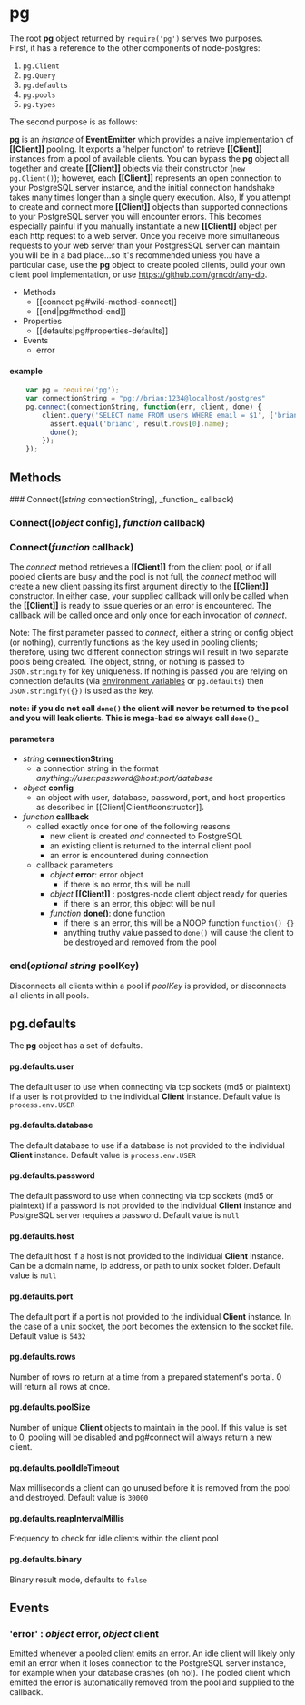 # pg

The root __pg__ object returned by `require('pg')` serves two purposes.  
First, it has a reference to the other components of node-postgres: 

1. `pg.Client` 
2. `pg.Query`
3. `pg.defaults`
4. `pg.pools`
5. `pg.types`

The second purpose is as follows:

__pg__ is an _instance_ of __EventEmitter__ which provides a naive implementation of __[[Client]]__ pooling.  It exports a 'helper function' to retrieve __[[Client]]__ instances from a pool of available clients.  You can bypass the __pg__ object all together and create __[[Client]]__ objects via their constructor (`new pg.Client()`); however, each __[[Client]]__ represents an open connection to your PostgreSQL server instance, and the initial connection handshake takes many times longer than a single query execution.  Also, If you attempt to create and connect more __[[Client]]__ objects than supported connections to your PostgreSQL server you will encounter errors.  This becomes especially painful if you manually instantiate a new __[[Client]]__ object per each http request to a web server.  Once you receive more simultaneous requests to your web server than your PostgresSQL server can maintain you will be in a bad place...so it's recommended unless you have a particular case, use the __pg__ object to create pooled clients, build your own client pool implementation, or use https://github.com/grncdr/any-db.

* Methods
  * [[connect|pg#wiki-method-connect]]
  * [[end|pg#method-end]]
* Properties
  * [[defaults|pg#properties-defaults]]
* Events
  * error

#### example
```javascript
    var pg = require('pg');
    var connectionString = "pg://brian:1234@localhost/postgres"
    pg.connect(connectionString, function(err, client, done) {
        client.query('SELECT name FROM users WHERE email = $1', ['brian@example.com'], function(err, result) {
          assert.equal('brianc', result.rows[0].name);
          done();
        });
    });
```

## Methods


<a id="method-connect">
### Connect([<em>string</em> connectionString], _function_ callback)
</a>


### Connect([_object_ config], _function_ callback)

### Connect(_function_ callback)

The _connect_ method retrieves a __[[Client]]__ from the client pool, or if all pooled clients are busy and the pool is not full, the _connect_ method will create a new client passing its first argument directly to the __[[Client]]__ constructor.  In either case, your supplied callback will only be called when the __[[Client]]__ is ready to issue queries or an error is encountered.  The callback will be called once and only once for each invocation of _connect_.  

Note: The first parameter passed to _connect_, either a string or config object (or nothing), currently functions as the key used in pooling clients; therefore, using two different connection strings will result in two separate pools being created.  The object, string, or nothing is passed to `JSON.stringify` for key uniqueness.  If nothing is passed you are relying on connection defaults (via [environment variables](http://www.postgresql.org/docs/9.1/static/plpython-envar.html) or `pg.defaults`) then `JSON.stringify({})` is used as the key.

__note: if you do not call `done()` the client will never be returned to the pool and you will leak clients.  This is mega-bad so always call `done()`___

#### parameters

* _string_ __connectionString__
  * a connection string in the format _anything://user:password@host:port/database_
* _object_ __config__
  * an object with user, database, password, port, and host properties as described in [[Client|Client#constructor]].
* _function_ __callback__
  * called exactly once for one of the following reasons
    * new client is created _and_ connected to PostgreSQL
    * an existing client is returned to the internal client pool
    * an error is encountered during connection
  * callback parameters
    * _object_ __error__: error object
      * if there is no error, this will be null
    * _object_ __[[Client]]__ : postgres-node client object ready for queries
      * if there is an error, this object will be null
    * _function_ __done()__: done function
      * if there is an error, this will be a NOOP function `function() {}`
      * anything truthy value passed to `done()` will cause the client to be destroyed and removed from the pool

### end(_optional string_ poolKey)

Disconnects all clients within a pool if _poolKey_ is provided, or disconnects all clients in all pools.

## pg.defaults

The __pg__ object has a set of defaults.
 
#### pg.defaults.user

The default user to use when connecting via tcp sockets (md5 or plaintext) if a user is not provided to the individual __Client__ instance.  Default value is `process.env.USER`

#### pg.defaults.database

The default database to use if a database is not provided to the individual __Client__ instance.  Default value is `process.env.USER`

#### pg.defaults.password

The default password to use when connecting via tcp sockets (md5 or plaintext) if a password is not provided to the individual __Client__ instance and PostgreSQL server requires a password. Default value is `null`

#### pg.defaults.host

The default host if a host is not provided to the individual __Client__ instance.  Can be a domain name, ip address, or path to unix socket folder.  Default value is `null`

#### pg.defaults.port

The default port if a port is not provided to the individual __Client__ instance.  In the case of a unix socket, the port becomes the extension to the socket file.  Default value is `5432`

#### pg.defaults.rows

Number of rows ro return at a time from a prepared statement's portal. 0 will return all rows at once.

#### pg.defaults.poolSize

Number of unique __Client__ objects to maintain in the pool.  If this value is set to 0, pooling will be disabled and pg#connect will always return a new client.

#### pg.defaults.poolIdleTimeout

Max milliseconds a client can go unused before it is removed from the pool and destroyed. Default value is `30000`

#### pg.defaults.reapIntervalMillis

Frequency to check for idle clients within the client pool

#### pg.defaults.binary

Binary result mode, defaults to `false`

## Events

### 'error' : _object_ error, _object_ client

Emitted whenever a pooled client emits an error.  An idle client will likely only emit an error when it loses connection to the PostgreSQL server instance, for example when your database crashes (oh no!).  The pooled client which emitted the error is automatically removed from the pool and supplied to the callback.